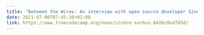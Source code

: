 ```yaml
---
title: "Between the Wires: An interview with open source developer Sindre Sorhus"
date: 2021-07-06T07:45:36+01:00
link: https://www.freecodecamp.org/news/sindre-sorhus-8426c0ed785d/
---
```


